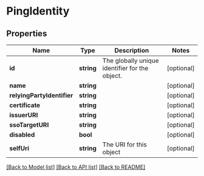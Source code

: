 # PingIdentity

## Properties
Name | Type | Description | Notes
------------ | ------------- | ------------- | -------------
**id** | **string** | The globally unique identifier for the object. | [optional] 
**name** | **string** |  | [optional] 
**relyingPartyIdentifier** | **string** |  | [optional] 
**certificate** | **string** |  | [optional] 
**issuerURI** | **string** |  | [optional] 
**ssoTargetURI** | **string** |  | [optional] 
**disabled** | **bool** |  | [optional] 
**selfUri** | **string** | The URI for this object | [optional] 

[[Back to Model list]](../README.md#documentation-for-models) [[Back to API list]](../README.md#documentation-for-api-endpoints) [[Back to README]](../README.md)


